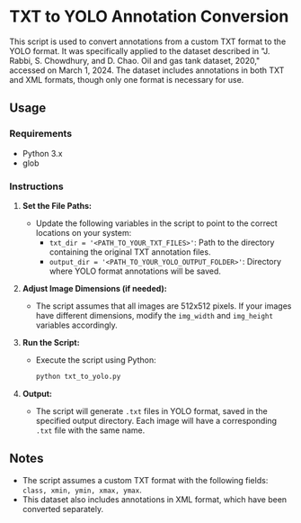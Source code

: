 # TXT to YOLO Annotation Conversion

This script is used to convert annotations from a custom TXT format to the YOLO format. It was specifically applied to the dataset described in "J. Rabbi, S. Chowdhury, and D. Chao. Oil and gas tank dataset, 2020," accessed on March 1, 2024. The dataset includes annotations in both TXT and XML formats, though only one format is necessary for use.

## Usage

### Requirements
- Python 3.x
- glob

### Instructions

1. **Set the File Paths:**
   - Update the following variables in the script to point to the correct locations on your system:
     - `txt_dir = '<PATH_TO_YOUR_TXT_FILES>'`: Path to the directory containing the original TXT annotation files.
     - `output_dir = '<PATH_TO_YOUR_YOLO_OUTPUT_FOLDER>'`: Directory where YOLO format annotations will be saved.

2. **Adjust Image Dimensions (if needed):**
   - The script assumes that all images are 512x512 pixels. If your images have different dimensions, modify the `img_width` and `img_height` variables accordingly.

3. **Run the Script:**
   - Execute the script using Python:
     ```bash
     python txt_to_yolo.py
     ```

4. **Output:**
   - The script will generate `.txt` files in YOLO format, saved in the specified output directory. Each image will have a corresponding `.txt` file with the same name.

## Notes

- The script assumes a custom TXT format with the following fields: `class, xmin, ymin, xmax, ymax`.
- This dataset also includes annotations in XML format, which have been converted separately.
 
